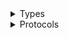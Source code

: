<details>
<summary>Types</summary>

  - [ApiGatewayClient](/aws-sdk-swift/reference/0.x/AWSAPIGateway/ApiGatewayClient)
  - [ApiGatewayClient.ApiGatewayClientConfiguration](/aws-sdk-swift/reference/0.x/AWSAPIGateway/ApiGatewayClient.ApiGatewayClientConfiguration)
  - [ApiGatewayClientLogHandlerFactory](/aws-sdk-swift/reference/0.x/AWSAPIGateway/ApiGatewayClientLogHandlerFactory)
  - [ApiGatewayClientTypes](/aws-sdk-swift/reference/0.x/AWSAPIGateway/ApiGatewayClientTypes)

</details>

<details>
<summary>Protocols</summary>

  - [ApiGatewayClientProtocol](/aws-sdk-swift/reference/0.x/AWSAPIGateway/ApiGatewayClientProtocol)

</details>
